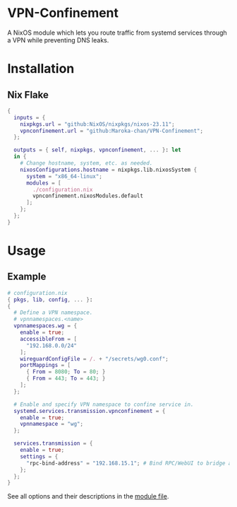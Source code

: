 # VPN-Confinement
A NixOS module which lets you route traffic from systemd services through a VPN while preventing DNS leaks.

# Installation

## Nix Flake

```nix
{
  inputs = {
    nixpkgs.url = "github:NixOS/nixpkgs/nixos-23.11";
    vpnconfinement.url = "github:Maroka-chan/VPN-Confinement";
  };

  outputs = { self, nixpkgs, vpnconfinement, ... }: let
  in {
    # Change hostname, system, etc. as needed.
    nixosConfigurations.hostname = nixpkgs.lib.nixosSystem {
      system = "x86_64-linux";
      modules = [
        ./configuration.nix
        vpnconfinement.nixosModules.default
      ];
    };
  };
}

```

# Usage

## Example

```nix
# configuration.nix
{ pkgs, lib, config, ... }:
{
  # Define a VPN namespace.
  # vpnnamespaces.<name>
  vpnnamespaces.wg = {
    enable = true;
    accessibleFrom = [
      "192.168.0.0/24"
    ];
    wireguardConfigFile = /. + "/secrets/wg0.conf";
    portMappings = [
      { From = 8080; To = 80; }
      { From = 443; To = 443; }
    ];
  };

  # Enable and specify VPN namespace to confine service in.
  systemd.services.transmission.vpnconfinement = {
    enable = true;
    vpnnamespace = "wg";
  };

  services.transmission = {
    enable = true;
    settings = {
      "rpc-bind-address" = "192.168.15.1"; # Bind RPC/WebUI to bridge address
    };
  };
}
```

See all options and their descriptions in the [module file](https://github.com/Maroka-chan/VPN-Confinement/blob/a62ed5b97b1556c8c1eb2bc38bf384caab7234fc/modules/vpnnetns.nix#L88).
